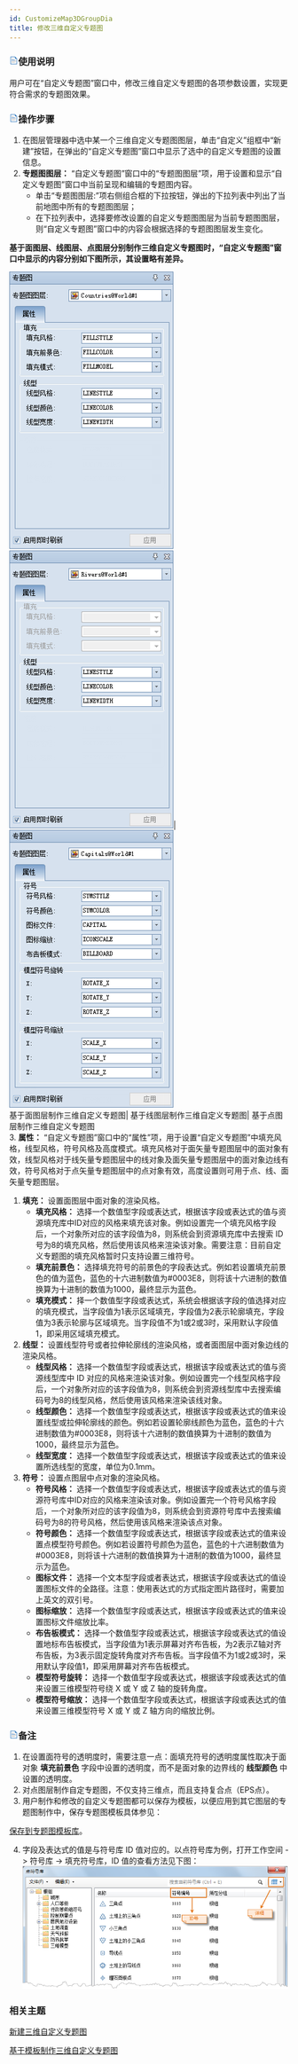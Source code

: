 ```yaml
---
id: CustomizeMap3DGroupDia
title: 修改三维自定义专题图  
---  
```

### ![](../../img/read.gif)使用说明

用户可在“自定义专题图”窗口中，修改三维自定义专题图的各项参数设置，实现更符合需求的专题图效果。

### ![](../../img/read.gif)操作步骤

  1. 在图层管理器中选中某一个三维自定义专题图图层，单击“自定义”组框中“新建”按钮，在弹出的“自定义专题图”窗口中显示了选中的自定义专题图的设置信息。
  2. **专题图图层：** “自定义专题图”窗口中的“专题图图层”项，用于设置和显示“自定义专题图”窗口中当前呈现和编辑的专题图内容。
      * 单击“专题图图层:”项右侧组合框的下拉按钮，弹出的下拉列表中列出了当前地图中所有的专题图图层；
      * 在下拉列表中，选择要修改设置的自定义专题图图层为当前专题图图层，则“自定义专题图”窗口中的内容会根据选择的专题图图层发生变化。

**基于面图层、线图层、点图层分别制作三维自定义专题图时，“自定义专题图”窗口中显示的内容分别如下图所示，其设置略有差异。**

![](img/Cus3DGroupDia1.png)![](img/Cus3DGroupDia2.png)|
![](img/Cus3DGroupDia3.png)  
基于面图层制作三维自定义专题图| 基于线图层制作三维自定义专题图| 基于点图层制作三维自定义专题图  
  3. **属性：** “自定义专题图”窗口中的“属性”项，用于设置“自定义专题图”中填充风格，线型风格，符号风格及高度模式。填充风格对于面矢量专题图层中的面对象有效，线型风格对于线矢量专题图层中的线对象及面矢量专题图层中的面对象边线有效，符号风格对于点矢量专题图层中的点对象有效，高度设置则可用于点、线、面矢量专题图层。
  1. **填充：** 设置面图层中面对象的渲染风格。
      * **填充风格：** 选择一个数值型字段或表达式，根据该字段或表达式的值与资源填充库中ID对应的风格来填充该对象。例如设置完一个填充风格字段后，一个对象所对应的该字段值为8，则系统会到资源填充库中去搜索 ID 号为8的填充风格，然后使用该风格来渲染该对象。需要注意：目前自定义专题图的填充风格暂时只支持设置三维符号。
      * **填充前景色：** 选择填充符号的前景色的字段表达式。例如若设置填充前景色的值为蓝色，蓝色的十六进制数值为#0003E8，则将该十六进制的数值换算为十进制的数值为1000，最终显示为蓝色。 
      * **填充模式：** 择一个数值型字段或表达式，系统会根据该字段的值选择对应的填充模式，当字段值为1表示区域填充，字段值为2表示轮廓填充，字段值为3表示轮廓与区域填充。当字段值不为1或2或3时，采用默认字段值1，即采用区域填充模式。 
  2. **线型：** 设置线型符号或者拉伸轮廓线的渲染风格，或者面图层中面对象边线的渲染风格。
      * **线型风格：** 选择一个数值型字段或表达式，根据该字段或表达式的值与资源线型库中 ID 对应的风格来渲染该对象。例如设置完一个线型风格字段后，一个对象所对应的该字段值为8，则系统会到资源线型库中去搜索编码号为8的线型风格，然后使用该风格来渲染该线对象。
      * **线型颜色：** 选择一个数值型字段或表达式，根据该字段或表达式的值来设置线型或拉伸轮廓线的颜色。例如若设置轮廓线颜色为蓝色，蓝色的十六进制数值为#0003E8，则将该十六进制的数值换算为十进制的数值为1000，最终显示为蓝色。
      * **线型宽度：** 选择一个数值型字段或表达式，根据该字段或表达式的值来设置所选线型的宽度，单位为0.1mm。
  3. **符号：** 设置点图层中点对象的渲染风格。
      * **符号风格：** 选择一个数值型字段或表达式，根据该字段或表达式的值与资源符号库中ID对应的风格来渲染该对象。例如设置完一个符号风格字段后，一个对象所对应的该字段值为8，则系统会到资源符号库中去搜索编码号为8的符号风格，然后使用该风格来渲染该点对象。
      * **符号颜色：** 选择一个数值型字段或表达式，根据该字段或表达式的值来设置点模型符号颜色。例如若设置符号颜色为蓝色，蓝色的十六进制数值为#0003E8，则将该十六进制的数值换算为十进制的数值为1000，最终显示为蓝色。
      * **图标文件：** 选择一个文本型字段或者表达式，根据该字段或表达式的值设置图标文件的全路径。注意：使用表达式的方式指定图片路径时，需要加上英文的双引号。
      * **图标缩放：** 选择一个数值型字段或表达式，根据该字段或表达式的值来设置图标文件缩放比率。
      * **布告板模式：** 选择一个数值型字段或表达式，根据该字段或表达式的值设置地标布告板模式，当字段值为1表示屏幕对齐布告板，为2表示Z轴对齐布告板，为3表示固定旋转角度对齐布告板。当字段值不为1或2或3时，采用默认字段值1，即采用屏幕对齐布告板模式。 
      * **模型符号旋转：** 选择一个数值型字段或表达式，根据该字段或表达式的值来设置三维模型符号绕 X 或 Y 或 Z 轴的旋转角度。
      * **模型符号缩放：** 选择一个数值型字段或表达式，根据该字段或表达式的值来设置三维模型符号 X 或 Y 或 Z 轴方向的缩放比例。

### ![](../../img/read.gif)备注

  1. 在设置面符号的透明度时，需要注意一点：面填充符号的透明度属性取决于面对象 **填充前景色** 字段中设置的透明度，而不是面对象的边界线的 **线型颜色** 中设置的透明度。
  2. 对点图层制作自定专题图，不仅支持三维点，而且支持复合点（EPS点）。
  3. 用户制作和修改的自定义专题图都可以保存为模板，以便应用到其它图层的专题图制作中，保存专题图模板具体参见：

[保存到专题图模板库](../../Mapping/Methods/VLabTheme2_SaveThemeTempl)。

  4. 字段及表达式的值是与符号库 ID 值对应的。以点符号库为例，打开工作空间 -> 符号库 -> 填充符号库，ID 值的查看方法见下图：   
![](../../Mapping/CustomizeMap/img/FillBase.png) 
  
###  相关主题

 [新建三维自定义专题图](CustomizeMap3DDefault)

 [基于模板制作三维自定义专题图](CustomizeMap3DTemplate)





